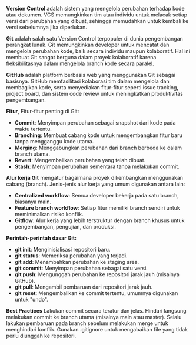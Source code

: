 **Version Control** adalah sistem yang
mengelola perubahan terhadap kode
atau dokumen. VCS memungkinkan tim
atau individu untuk melacak setiap versi
dari perubahan yang dibuat, sehingga
memudahkan untuk kembali ke versi
sebelumnya jika diperlukan.

**Git** adalah salah satu Version Control terpopuler
di dunia pengembangan perangkat lunak. Git
memungkinkan developer untuk mencatat dan
mengelola perubahan kode, baik secara individu
maupun kolaboratif. Hal ini membuat Git sangat
berguna dalam proyek kolaboratif karena
fleksibilitasnya dalam mengelola branch kode
secara paralel.

**GitHub** adalah platform berbasis web yang menggunakan Git sebagai
basisnya. GitHub memfasilitasi kolaborasi tim dalam mengelola dan
membagikan kode, serta menyediakan fitur-fitur seperti issue tracking,
project board, dan sistem code review untuk meningkatkan produktivitas
pengembangan.

**Fitur**, Fitur-fitur penting di Git:
- **Commit**: Menyimpan perubahan sebagai snapshot dari kode pada
  waktu tertentu.
- **Branching**: Membuat cabang kode untuk mengembangkan fitur
  baru tanpa mengganggu kode utama.
- **Merging**: Menggabungkan perubahan dari branch berbeda ke
  dalam branch utama.
- **Revert**: Mengembalikan perubahan yang telah dibuat.
- **Stash**: Menyimpan perubahan sementara tanpa melakukan commit.

**Alur kerja Git** mengatur bagaimana proyek dikembangkan
menggunakan cabang (branch).
Jenis-jenis alur kerja yang umum digunakan antara lain:
- **Centralized workflow**: Semua developer bekerja pada satu branch,
  biasanya main.
- **Feature branch workflow**: Setiap fitur memiliki branch sendiri untuk
  meminimalkan risiko konflik.
- **Gitflow**: Alur kerja yang lebih terstruktur dengan branch khusus untuk
  pengembangan, pengujian, dan produksi.

**Perintah-perintah dasar Git:**
- **git init**: Menginisialisasi repositori baru.
- **git status**: Memeriksa perubahan yang terjadi.
- **git add**: Menambahkan perubahan ke staging area.
- **git commit**: Menyimpan perubahan sebagai satu versi.
- **git push**: Mengunggah perubahan ke repositori jarak jauh (misalnya
  GitHub).
- **git pull**: Mengambil pembaruan dari repositori jarak jauh.
- **git reset**: Mengembalikan ke commit tertentu, umumnya digunakan
  untuk "undo".

**Best Practices**
Lakukan commit secara teratur dan jelas.
Hindari langsung melakukan commit ke branch utama
(misalnya main atau master).
Selalu lakukan pembaruan pada branch sebelum melakukan
merge untuk menghindari konflik.
Gunakan .gitignore untuk mengabaikan file yang tidak perlu
diunggah ke repositori.
